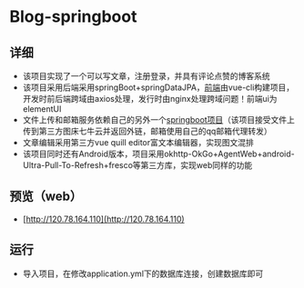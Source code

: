 # Blog-springboot
## 详细
 * 该项目实现了一个可以写文章，注册登录，并具有评论点赞的博客系统
 * 该项目采用后端采用springBoot+springDataJPA，[前端](https://github.com/ZemelZhu/blog-vue-cli)由vue-cli构建项目，开发时前后端跨域由axios处理，发行时由nginx处理跨域问题！前端ui为elementUI
 * 文件上传和邮箱服务依赖自己的另外一个[springboot项目](https://github.com/ZemelZhu/FileupLoad)（该项目接受文件上传到第三方图床七牛云并返回外链，邮箱使用自己的qq邮箱代理转发）
 * 文章编辑采用第三方vue quill editor富文本编辑器，实现图文混排
 * 该项目同时还有Android版本，项目采用okhttp-OkGo+AgentWeb+android-Ultra-Pull-To-Refresh+fresco等第三方库，实现web同样的功能
## 预览（web）
 * [http://120.78.164.110](http://120.78.164.110)
 
## 运行
 * 导入项目，在修改application.yml下的数据库连接，创建数据库即可

